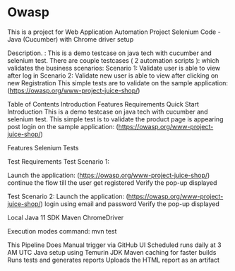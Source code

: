 # Owasp
This is a project for Web Application Automation Project
Selenium Code - Java (Cucumber) with Chrome driver setup

Description. : This is a demo testcase on java tech with cucumber and selenium test. There are couple testcases ( 2 automation scripts ): which validates the business scenarios: Scenario 1: Validate user is able to view after log in Scenario 2: Validate new user is able to view after clicking on new Registration This simple tests are to validate on the sample application: (https://owasp.org/www-project-juice-shop/)

Table of Contents
Introduction
Features
Requirements
Quick Start
Introduction
This is a demo testcase on java tech with cucumber and selenium test. This simple test is to validate the product page is appearing post login on the sample application: (https://owasp.org/www-project-juice-shop/)

Features
Selenium Tests

Test Requirements
Test Scenario 1:

Launch the application: (https://owasp.org/www-project-juice-shop/)
continue the flow till the user get registered
Verify the pop-up displayed

Test Scenario 2:
Launch the application: (https://owasp.org/www-project-juice-shop/)
login using email and password
Verify the pop-up displayed

Local
Java 11 SDK
Maven
ChromeDriver

Execution modes 
command: mvn test

 This Pipeline Does
Manual trigger via GitHub UI
Scheduled runs daily at 3 AM UTC
Java setup using Temurin JDK
Maven caching for faster builds
Runs tests and generates reports
Uploads the HTML report as an artifact
